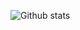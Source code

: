 ![Github stats](https://github-readme-stats.vercel.app/api?username=prithvirajkhelkar&show_icons=true&theme=dracula&count_private=true)
